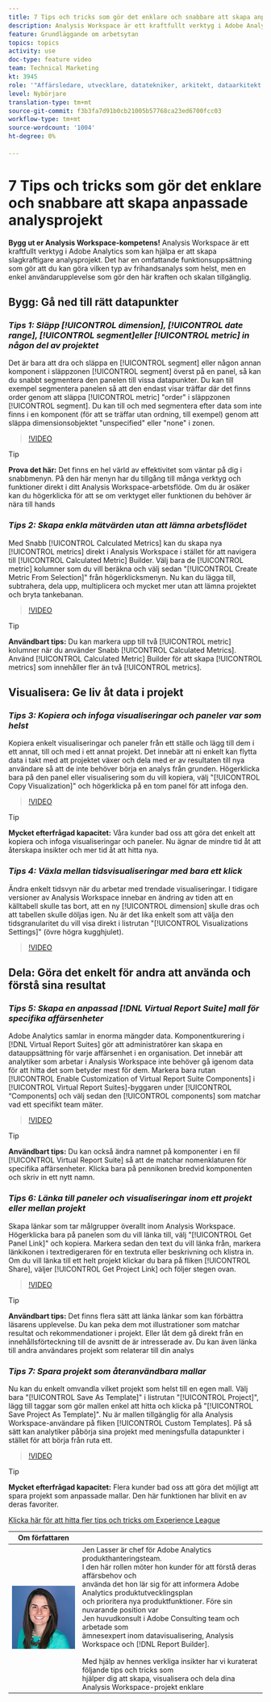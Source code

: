 ```yaml
---
title: 7 Tips och tricks som gör det enklare och snabbare att skapa anpassade analysprojekt
description: Analysis Workspace är ett kraftfullt verktyg i Adobe Analytics som kan hjälpa er att skapa slagkraftigare analysprojekt. Det har en omfattande funktionsuppsättning som gör att du kan göra vilken typ av frihandsanalys som helst, men en enkel användarupplevelse som gör den här kraften och skalan tillgänglig.
feature: Grundläggande om arbetsytan
topics: topics
activity: use
doc-type: feature video
team: Technical Marketing
kt: 3945
role: '"Affärsledare, utvecklare, datatekniker, arkitekt, dataarkitekt, administratör, ledare"'
level: Nybörjare
translation-type: tm+mt
source-git-commit: f3b3fa7d91b0cb21005b57768ca23ed6700fcc03
workflow-type: tm+mt
source-wordcount: '1004'
ht-degree: 0%

---
```



# 7 Tips och tricks som gör det enklare och snabbare att skapa anpassade analysprojekt

**Bygg ut er Analysis Workspace-kompetens!**
Analysis Workspace är ett kraftfullt verktyg i Adobe Analytics som kan hjälpa er att skapa slagkraftigare analysprojekt. Det har en omfattande funktionsuppsättning som gör att du kan göra vilken typ av frihandsanalys som helst, men en enkel användarupplevelse som gör den här kraften och skalan tillgänglig.

## Bygg: Gå ned till rätt datapunkter

### ***Tips 1: Släpp  [!UICONTROL dimension],  [!UICONTROL date range],  [!UICONTROL segment]eller  [!UICONTROL metric] in någon del av projektet***

Det är bara att dra och släppa en [!UICONTROL segment] eller någon annan komponent i släppzonen [!UICONTROL segment] överst på en panel, så kan du snabbt segmentera den panelen till vissa datapunkter. Du kan till exempel segmentera panelen så att den endast visar träffar där det finns order genom att släppa [!UICONTROL metric] &quot;order&quot; i släppzonen [!UICONTROL segment]. Du kan till och med segmentera efter data som inte finns i en komponent (för att se träffar utan ordning, till exempel) genom att släppa dimensionsobjektet &quot;unspecified&quot; eller &quot;none&quot; i zonen.

>[!VIDEO](https://video.tv.adobe.com/v/24036/?quality=12)

>[!TIP]
>
>**Prova det här:** Det finns en hel värld av effektivitet som väntar på dig i snabbmenyn. På den här menyn har du tillgång till många verktyg och funktioner direkt i ditt Analysis Workspace-arbetsflöde. Om du är osäker kan du högerklicka för att se om verktyget eller funktionen du behöver är nära till hands

### ***Tips 2: Skapa enkla mätvärden utan att lämna arbetsflödet***

Med Snabb [!UICONTROL Calculated Metrics] kan du skapa nya [!UICONTROL metrics] direkt i Analysis Workspace i stället för att navigera till [!UICONTROL Calculated Metric] Builder. Välj bara de [!UICONTROL metric] kolumner som du vill beräkna och välj sedan &quot;[!UICONTROL Create Metric From Selection]&quot; från högerklicksmenyn. Nu kan du lägga till, subtrahera, dela upp, multiplicera och mycket mer utan att lämna projektet och bryta tankebanan.

>[!VIDEO](https://video.tv.adobe.com/v/23126/?quality=12)

>[!TIP]
>
>**Användbart tips:** Du kan markera upp till två  [!UICONTROL metric] kolumner när du använder Snabb  [!UICONTROL Calculated Metrics]. Använd [!UICONTROL Calculated Metric] Builder för att skapa [!UICONTROL metrics] som innehåller fler än två [!UICONTROL metrics].

## Visualisera: Ge liv åt data i projekt

### ***Tips 3: Kopiera och infoga visualiseringar och paneler var som helst***

Kopiera enkelt visualiseringar och paneler från ett ställe och lägg till dem i ett annat, till och med i ett annat projekt. Det innebär att ni enkelt kan flytta data i takt med att projektet växer och dela med er av resultaten till nya användare så att de inte behöver börja en analys från grunden. Högerklicka bara på den panel eller visualisering som du vill kopiera, välj &quot;[!UICONTROL Copy Visualization]&quot; och högerklicka på en tom panel för att infoga den.

>[!VIDEO](https://video.tv.adobe.com/v/23230/?quality=12)

>[!TIP]
>
>**Mycket efterfrågad kapacitet:** Våra kunder bad oss att göra det enkelt att kopiera och infoga visualiseringar och paneler. Nu ägnar de mindre tid åt att återskapa insikter och mer tid åt att hitta nya.

### ***Tips 4: Växla mellan tidsvisualiseringar med bara ett klick***

Ändra enkelt tidsvyn när du arbetar med trendade visualiseringar. I tidigare versioner av Analysis Workspace innebar en ändring av tiden att en källtabell skulle tas bort, att en ny [!UICONTROL dimension] skulle dras och att tabellen skulle döljas igen. Nu är det lika enkelt som att välja den tidsgranularitet du vill visa direkt i listrutan &quot;[!UICONTROL Visualizations Settings]&quot; (övre högra kugghjulet).

>[!VIDEO](https://video.tv.adobe.com/v/23548/?quality=12)

## Dela: Göra det enkelt för andra att använda och förstå sina resultat

### ***Tips 5: Skapa en anpassad  [!DNL Virtual Report Suite] mall för specifika affärsenheter***

Adobe Analytics samlar in enorma mängder data. Komponentkurering i [!DNL Virtual Report Suites] gör att administratörer kan skapa en datauppsättning för varje affärsenhet i en organisation. Det innebär att analytiker som arbetar i Analysis Workspace inte behöver gå igenom data för att hitta det som betyder mest för dem. Markera bara rutan [!UICONTROL Enable Customization of Virtual Report Suite Components] i [!UICONTROL Virtual Report Suites]-byggaren under [!UICONTROL “Components] och välj sedan den [!UICONTROL components] som matchar vad ett specifikt team mäter.

>[!VIDEO](https://video.tv.adobe.com/v/23544/?quality=12)

>[!TIP]
>
>**Användbart tips:** Du kan också ändra namnet på komponenter i en fil  [!UICONTROL Virtual Report Suite] så att de matchar nomenklaturen för specifika affärsenheter. Klicka bara på pennikonen bredvid komponenten och skriv in ett nytt namn.

### ***Tips 6: Länka till paneler och visualiseringar inom ett projekt eller mellan projekt***

Skapa länkar som tar målgrupper överallt inom Analysis Workspace. Högerklicka bara på panelen som du vill länka till, välj &quot;[!UICONTROL Get Panel Link]&quot; och kopiera. Markera sedan den text du vill länka från, markera länkikonen i textredigeraren för en textruta eller beskrivning och klistra in. Om du vill länka till ett helt projekt klickar du bara på fliken [!UICONTROL Share], väljer [!UICONTROL Get Project Link] och följer stegen ovan.

>[!VIDEO](https://video.tv.adobe.com/v/23724/?quality=12)

>[!TIP]
>
>**Användbart tips:** Det finns flera sätt att länka länkar som kan förbättra läsarens upplevelse. Du kan peka dem mot illustrationer som matchar resultat och rekommendationer i projekt. Eller låt dem gå direkt från en innehållsförteckning till de avsnitt de är intresserade av. Du kan även länka till andra användares projekt som relaterar till din analys

### ***Tips 7: Spara projekt som återanvändbara mallar***

Nu kan du enkelt omvandla vilket projekt som helst till en egen mall. Välj bara &quot;[!UICONTROL Save As Template]&quot; i listrutan &quot;[!UICONTROL Project]&quot;, lägg till taggar som gör mallen enkel att hitta och klicka på &quot;[!UICONTROL Save Project As Template]&quot;. Nu är mallen tillgänglig för alla Analysis Workspace-användare på fliken [!UICONTROL Custom Templates]. På så sätt kan analytiker påbörja sina projekt med meningsfulla datapunkter i stället för att börja från ruta ett.

>[!VIDEO](https://video.tv.adobe.com/v/23231/?quality=12)

>[!TIP]
>
>**Mycket efterfrågad kapacitet:** Flera kunder bad oss att göra det möjligt att spara projekt som anpassade mallar. Den här funktionen har blivit en av deras favoriter.

[Klicka här för att hitta fler tips och tricks om Experience League](https://experienceleague.adobe.com/?search=tips&amp;tag=Analysis+Workspace#recommended/solutions/analytics)

| Om författaren |  |
|------------|------------|
| ![Jen Lasser](assets/jlasser-headshot-s.jpg) | Jen Lasser är chef för Adobe Analytics produkthanteringsteam. <br> I den här rollen möter hon kunder för att förstå deras affärsbehov och  <br>använda det hon lär sig för att informera Adobe Analytics produktutvecklingsplan  <br>och prioritera nya produktfunktioner. Före sin nuvarande position var <br>Jen huvudkonsult i Adobe Consulting team och arbetade som <br>ämnesexpert inom datavisualisering, Analysis Workspace och [!DNL Report Builder]. <br><br>Med hjälp av hennes verkliga insikter har vi kuraterat följande tips och tricks som  <br>hjälper dig att skapa, visualisera och dela dina Analysis Workspace-projekt enklare |
